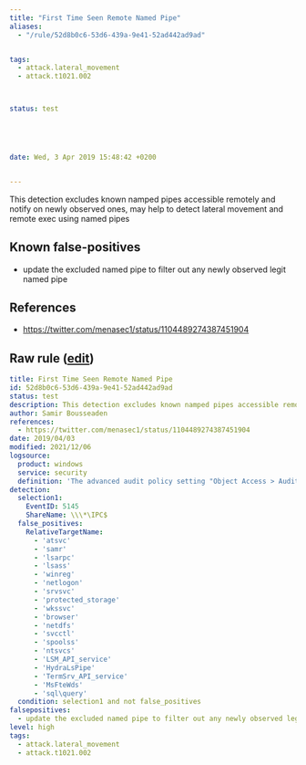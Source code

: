 ```yaml
---
title: "First Time Seen Remote Named Pipe"
aliases:
  - "/rule/52d8b0c6-53d6-439a-9e41-52ad442ad9ad"


tags:
  - attack.lateral_movement
  - attack.t1021.002



status: test





date: Wed, 3 Apr 2019 15:48:42 +0200


---
```


This detection excludes known namped pipes accessible remotely and notify on newly observed ones, may help to detect lateral movement and remote exec using named pipes

<!--more-->


## Known false-positives

* update the excluded named pipe to filter out any newly observed legit named pipe



## References

* https://twitter.com/menasec1/status/1104489274387451904


## Raw rule ([edit](https://github.com/SigmaHQ/sigma/edit/master/rules/windows/builtin/security/win_lm_namedpipe.yml))
```yaml
title: First Time Seen Remote Named Pipe
id: 52d8b0c6-53d6-439a-9e41-52ad442ad9ad
status: test
description: This detection excludes known namped pipes accessible remotely and notify on newly observed ones, may help to detect lateral movement and remote exec using named pipes
author: Samir Bousseaden
references:
  - https://twitter.com/menasec1/status/1104489274387451904
date: 2019/04/03
modified: 2021/12/06
logsource:
  product: windows
  service: security
  definition: 'The advanced audit policy setting "Object Access > Audit Detailed File Share" must be configured for Success/Failure'
detection:
  selection1:
    EventID: 5145
    ShareName: \\\*\IPC$
  false_positives:
    RelativeTargetName:
      - 'atsvc'
      - 'samr'
      - 'lsarpc'
      - 'lsass'
      - 'winreg'
      - 'netlogon'
      - 'srvsvc'
      - 'protected_storage'
      - 'wkssvc'
      - 'browser'
      - 'netdfs'
      - 'svcctl'
      - 'spoolss'
      - 'ntsvcs'
      - 'LSM_API_service'
      - 'HydraLsPipe'
      - 'TermSrv_API_service'
      - 'MsFteWds'
      - 'sql\query'
  condition: selection1 and not false_positives
falsepositives:
  - update the excluded named pipe to filter out any newly observed legit named pipe
level: high
tags:
  - attack.lateral_movement
  - attack.t1021.002

```
